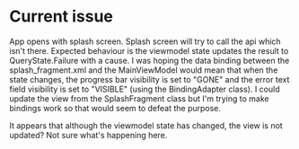 # Current issue

App opens with splash screen. Splash screen will try to call the api 
which isn't there. Expected behaviour is the viewmodel state updates the result 
to QueryState.Failure with a cause. I was hoping the data binding between the splash_fragment.xml
and the MainViewModel would mean that when the state changes, the progress bar visibility is set to "GONE"
and the error text field visibility is set to "VISIBLE" (using the BindingAdapter class). I could update the
view from the SplashFragment class but I'm trying to make bindings work so that would seem to defeat the purpose.

It appears that although the viewmodel state has changed, the view is not updated? Not sure what's happening here.
